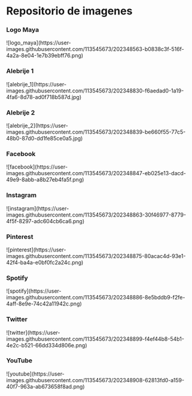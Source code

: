 <h1> Repositorio de imagenes </h1>
<h3> Logo Maya </h3>
![logo_maya](https://user-images.githubusercontent.com/113545673/202348563-b0838c3f-516f-4a2a-8e04-1e7b39ebff76.png)

<h3> Alebrije 1 </h3>
![alebrije_1](https://user-images.githubusercontent.com/113545673/202348830-f6aedad0-1a19-4fa6-8d78-ad0f718b587d.jpg)

<h3> Alebrije 2 </h3>
![alebrije_2](https://user-images.githubusercontent.com/113545673/202348839-be660f55-77c5-48b0-87d0-dd1fe85ce0a5.jpg)

<h3> Facebook </h3>
![facebook](https://user-images.githubusercontent.com/113545673/202348847-eb025e13-dacd-49e9-8abb-a8b27eb4fa5f.png)

<h3> Instagram </h3>
![instagram](https://user-images.githubusercontent.com/113545673/202348863-30f46977-8779-4f5f-8297-adc604cb6ca6.png)

<h3> Pinterest </h3>
![pinterest](https://user-images.githubusercontent.com/113545673/202348875-80acac4d-93e1-42f4-ba4a-e0bf0fc2a24c.png)

<h3> Spotify </h3>
![spotify](https://user-images.githubusercontent.com/113545673/202348886-8e5bddb9-f2fe-4aff-8e9e-74c42a11942c.png)

<h3> Twitter </h3>
![twitter](https://user-images.githubusercontent.com/113545673/202348899-f4ef44b8-54b1-4e2c-b521-66dd334d806e.png)

<h3> YouTube </h3>
![youtube](https://user-images.githubusercontent.com/113545673/202348908-62813fd0-a159-40f7-963a-ab673658f8ad.png)
